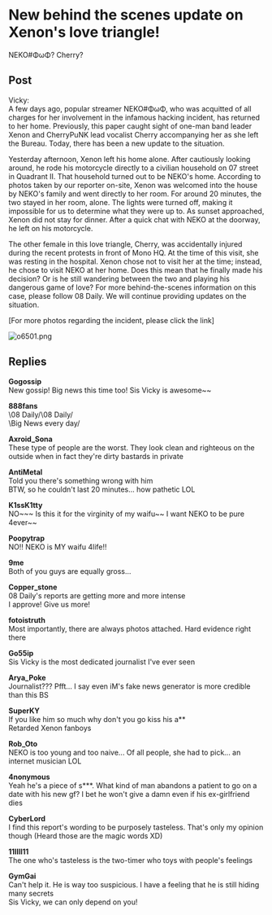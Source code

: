 # New behind the scenes update on Xenon's love triangle!
NEKO#ΦωΦ? Cherry?
## Post
Vicky:<br>
A few days ago, popular streamer NEKO\#ΦωΦ, who was acquitted of all charges for her involvement in the infamous hacking incident, has returned to her home. Previously, this paper caught sight of one-man band leader Xenon and CherryPuNK lead vocalist Cherry accompanying her as she left the Bureau. Today, there has been a new update to the situation. 

Yesterday afternoon, Xenon left his home alone. After cautiously looking around, he rode his motorcycle directly to a civilian household on 07 street in Quadrant II. That household turned out to be NEKO's home. According to photos taken by our reporter on-site, Xenon was welcomed into the house by NEKO's family and went directly to her room. For around 20 minutes, the two stayed in her room, alone. The lights were turned off, making it impossible for us to determine what they were up to. As sunset approached, Xenon did not stay for dinner. After a quick chat with NEKO at the doorway, he left on his motorcycle. 

The other female in this love triangle, Cherry, was accidentally injured during the recent protests in front of Mono HQ. At the time of this visit, she was resting in the hospital. Xenon chose not to visit her at the time; instead, he chose to visit NEKO at her home. Does this mean that he finally made his decision? Or is he still wandering between the two and playing his dangerous game of love? For more behind-the-scenes information on this case, please follow 08 Daily. We will continue providing updates on the situation.

[For more photos regarding the incident, please click the link]

![o6501.png](\attachments\o6501.png)
## Replies
**Gogossip**<br>
New gossip! Big news this time too! Sis Vicky is awesome~~

**888fans**<br>
\\08 Daily/\\08 Daily/<br>
\\Big News every day/

**Axroid_Sona**<br>
These type of people are the worst. They look clean and righteous on the outside when in fact they're dirty bastards in private

**AntiMetal**<br>
Told you there's something wrong with him<br>
BTW, so he couldn't last 20 minutes... how pathetic LOL

**K1ssK1tty**<br>
NO~~~ Is this it for the virginity of my waifu~~ I want NEKO to be pure 4ever~~

**Poopytrap**<br>
NO!! NEKO is MY waifu 4life!!

**9me**<br>
Both of you guys are equally gross...

**Copper_stone**<br>
08 Daily's reports are getting more and more intense<br>
I approve! Give us more! 

**fotoistruth**<br>
Most importantly, there are always photos attached. Hard evidence right there

**Go55ip**<br>
Sis Vicky is the most dedicated journalist I've ever seen

**Arya_Poke**<br>
Journalist??? Pfft... I say even iM's fake news generator is more credible than this BS

**SuperKY**<br>
If you like him so much why don't you go kiss his a\*\* <br>
Retarded Xenon fanboys

**Rob_Oto**<br>
NEKO is too young and too naive... Of all people, she had to pick... an internet musician LOL

**4nonymous**<br>
Yeah he's a piece of s\*\*\*. What kind of man abandons a patient to go on a date with his new gf? I bet he won't give a damn even if his ex-girlfriend dies

**CyberLord**<br>
I find this report's wording to be purposely tasteless. That's only my opinion though (Heard those are the magic words XD)

**11IIll11**<br>
The one who's tasteless is the two-timer who toys with people's feelings

**GymGai**<br>
Can't help it. He is way too suspicious. I have a feeling that he is still hiding many secrets<br>
Sis Vicky, we can only depend on you!

